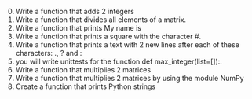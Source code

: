 0. Write a function that adds 2 integers
1. Write a function that divides all elements of a matrix.
2. Write a function that prints My name is <first name> <last name>
3. Write a function that prints a square with the character #.
4. Write a function that prints a text with 2 new lines after each of these characters: ., ? and :
5. you will write unittests for the function def max_integer(list=[]):.
6. Write a function that multiplies 2 matrices
7. Write a function that multiplies 2 matrices by using the module NumPy
8. Create a function that prints Python strings
